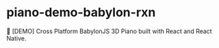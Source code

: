 # piano-demo-babylon-rxn

🎹 [DEMO] Cross Platform BabylonJS 3D Piano built with React and React Native.

